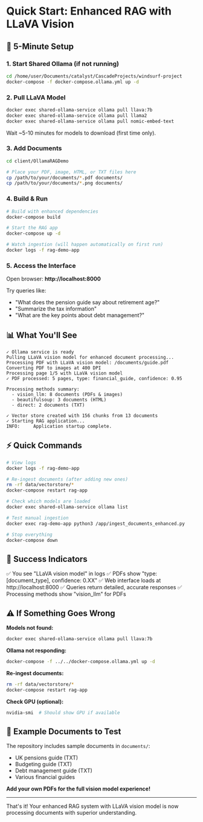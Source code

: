 # Quick Start: Enhanced RAG with LLaVA Vision

## 🚀 5-Minute Setup

### 1. Start Shared Ollama (if not running)

```bash
cd /home/user/Documents/catalyst/CascadeProjects/windsurf-project
docker-compose -f docker-compose.ollama.yml up -d
```

### 2. Pull LLaVA Model

```bash
docker exec shared-ollama-service ollama pull llava:7b
docker exec shared-ollama-service ollama pull llama2
docker exec shared-ollama-service ollama pull nomic-embed-text
```

Wait ~5-10 minutes for models to download (first time only).

### 3. Add Documents

```bash
cd client/OllamaRAGDemo

# Place your PDF, image, HTML, or TXT files here
cp /path/to/your/documents/*.pdf documents/
cp /path/to/your/documents/*.png documents/
```

### 4. Build & Run

```bash
# Build with enhanced dependencies
docker-compose build

# Start the RAG app
docker-compose up -d

# Watch ingestion (will happen automatically on first run)
docker logs -f rag-demo-app
```

### 5. Access the Interface

Open browser: **http://localhost:8000**

Try queries like:
- "What does the pension guide say about retirement age?"
- "Summarize the tax information"
- "What are the key points about debt management?"

## 📊 What You'll See

```
✓ Ollama service is ready
Pulling LLaVA vision model for enhanced document processing...
Processing PDF with LLaVA vision model: /documents/guide.pdf
Converting PDF to images at 400 DPI
Processing page 1/5 with LLaVA vision model
✓ PDF processed: 5 pages, type: financial_guide, confidence: 0.95

Processing methods summary:
  - vision_llm: 8 documents (PDFs & images)
  - beautifulsoup: 3 documents (HTML)
  - direct: 2 documents (TXT)

✓ Vector store created with 156 chunks from 13 documents
✓ Starting RAG application...
INFO:     Application startup complete.
```

## ⚡ Quick Commands

```bash
# View logs
docker logs -f rag-demo-app

# Re-ingest documents (after adding new ones)
rm -rf data/vectorstore/*
docker-compose restart rag-app

# Check which models are loaded
docker exec shared-ollama-service ollama list

# Test manual ingestion
docker exec rag-demo-app python3 /app/ingest_documents_enhanced.py

# Stop everything
docker-compose down
```

## 🎯 Success Indicators

✅ You see "LLaVA vision model" in logs
✅ PDFs show "type: [document_type], confidence: 0.XX"
✅ Web interface loads at http://localhost:8000
✅ Queries return detailed, accurate responses
✅ Processing methods show "vision_llm" for PDFs

## ⚠️ If Something Goes Wrong

**Models not found:**
```bash
docker exec shared-ollama-service ollama pull llava:7b
```

**Ollama not responding:**
```bash
docker-compose -f ../../docker-compose.ollama.yml up -d
```

**Re-ingest documents:**
```bash
rm -rf data/vectorstore/*
docker-compose restart rag-app
```

**Check GPU (optional):**
```bash
nvidia-smi  # Should show GPU if available
```

## 📁 Example Documents to Test

The repository includes sample documents in `documents/`:
- UK pensions guide (TXT)
- Budgeting guide (TXT)
- Debt management guide (TXT)
- Various financial guides

**Add your own PDFs for the full vision model experience!**

---

That's it! Your enhanced RAG system with LLaVA vision model is now processing documents with superior understanding.
